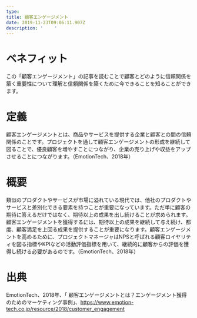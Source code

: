 ```yaml
---
type: 　
title: 顧客エンゲージメント
date: 2019-11-23T09:06:11.907Z
description: '　　 '
---
```

# ベネフィット

この「顧客エンゲージメント」の記事を読むことで顧客とどのように信頼関係を築く重要性について理解と信頼関係を築くために今できることを知ることができます。

# 定義

顧客エンゲージメントとは、商品やサービスを提供する企業と顧客との間の信頼関係のことです。プロジェクトを通して顧客エンゲージメントの形成を継続して図ることで、優良顧客を増やすことにつながり、企業の売り上げや収益をアップさせることにつながります。（EmotionTech、2018年）

# 概要

類似のプロダクトやサービスが市場に溢れている現代では、他社のプロダクトやサービスと差別化できる要素を持つことが重要になっています。ただ単に顧客の期待に答えるだけではなく、期待以上の成果を出し続けることが求められます。顧客エンゲージメントを獲得するには、期待以上の成果を継続して与え続け、都度、顧客満足を上回る成果を提供することが重要になります。顧客エンゲージメントを高めるために、プロジェクトマネージャはNPSと呼ばれる顧客ロイヤリティを図る指標やKPIなどの活動評価指標を用いて、継続的に顧客からの評価を獲得し続ける必要があるのです。（EmotionTech、2018年）

# 出典

EmotionTech、2018年、「 顧客エンゲージメントとは？エンゲージメント獲得のためのマーケティング事例」、https://www.emotion-tech.co.jp/resource/2018/customer_engagement
